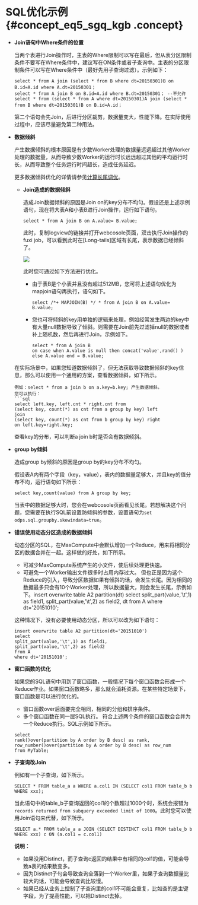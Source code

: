 # SQL优化示例 {#concept_eq5_sgq_kgb .concept}

-   **Join语句中Where条件的位置**

    当两个表进行Join操作时，主表的Where限制可以写在最后，但从表分区限制条件不要写在Where条件中，建议写在ON条件或者子查询中。主表的分区限制条件可以写在Where条件中（最好先用子查询过滤）。示例如下：

    ```
    select * from A join (select * from B where dt=20150301)B on B.id=A.id where A.dt=20150301； 
    select * from A join B on B.id=A.id where B.dt=20150301； --不允许 
    select * from (select * from A where dt=20150301)A join (select * from B where dt=20150301)B on B.id=A.id；
    ```

    第二个语句会先Join，后进行分区裁剪，数据量变大，性能下降。在实际使用过程中，应该尽量避免第二种用法。

-   **数据倾斜**

    产生数据倾斜的根本原因是有少数Worker处理的数据量远远超过其他Worker处理的数据量，从而导致少数Worker的运行时长远远超过其他的平均运行时长，从而导致整个任务运行时间超长，造成任务延迟。

    更多数据倾斜优化的详情请参见[计算长尾调优](intl.zh-CN/最佳实践/计算优化/计算长尾调优.md#)。

    -   **Join造成的数据倾斜**

        造成Join数据倾斜的原因是Join on的key分布不均匀。假设还是上述示例语句，现在将大表A和小表B进行Join操作，运行如下语句。

        ```
        select * from A join B on A.value= B.value;
        ```

        此时，复制logview的链接并打开webcosole页面，双击执行Join操作的fuxi job，可以看到此时在\[Long-tails\]区域有长尾，表示数据已经倾斜了。

        ![](http://static-aliyun-doc.oss-cn-hangzhou.aliyuncs.com/assets/img/99262/154719268637045_zh-CN.png)

        此时您可通过如下方法进行优化。

        -   由于表B是个小表并且没有超过512MB，您可将上述语句优化为mapjoin语句再执行，语句如下。

            ```
            select /*+ MAPJOIN(B) */ * from A join B on A.value= B.value;
            ```

        -   您也可将倾斜的key用单独的逻辑来处理，例如经常发生两边的key中有大量null数据导致了倾斜。则需要在Join前先过滤掉null的数据或者补上随机数，然后再进行Join，示例如下。

            ```
            select * from A join B
            on case when A.value is null then concat('value',rand() ) else A.value end = B.value;
            ```

    在实际场景中，如果您知道数据倾斜了，但无法获取导致数据倾斜的key信息，那么可以使用一个通用的方案，查看数据倾斜，如下所示。

    ```
    例如：select * from a join b on a.key=b.key; 产生数据倾斜。 
    您可以执行： 
    ```sql
    select left.key, left.cnt * right.cnt from 
    (select key, count(*) as cnt from a group by key) left 
    join
    (select key, count(*) as cnt from b group by key) right
    on left.key=right.key;
    ```

    查看key的分布，可以判断a join b时是否会有数据倾斜。

-   **group by倾斜**

    造成group by倾斜的原因是group by的key分布不均匀。

    假设表A内有两个字段（key，value），表内的数据量足够大，并且key的值分布不均，运行语句如下所示：

    ```
    select key,count(value) from A group by key;
    ```

    当表中的数据足够大时，您会在webcosole页面看见长尾。若想解决这个问题，您需要在执行SQL前设置防倾斜的参数，设置语句为`set odps.sql.groupby.skewindata=true`。

-   **错误使用动态分区造成的数据倾斜**

    动态分区的SQL，在MaxCompute中会默认增加一个Reduce，用来将相同分区的数据合并在一起。这样做的好处，如下所示。

    -   可减少MaxCompute系统产生的小文件，使后续处理更快速。
    -   可避免一个Worker输出文件很多时占用内存过大。
    但也正是因为这个Reduce的引入，导致分区数据如果有倾斜的话，会发生长尾。因为相同的数据最多只会有10个Worker处理，所以数据量大，则会发生长尾，示例如下。insert overwrite table A2 partition\(dt\) select split\_part\(value,'\\t',1\) as field1, split\_part\(value,'\\t',2\) as field2, dt from A where dt='20151010';

    这种情况下，没有必要使用动态分区，所以可以改为如下语句：

    ```
    insert overwrite table A2 partition(dt='20151010') 
    select
    split_part(value,'\t',1) as field1,
    split_part(value,'\t',2) as field2
    from A 
    where dt='20151010';
    ```

-   **窗口函数的优化**

    如果您的SQL语句中用到了窗口函数，一般情况下每个窗口函数会形成一个Reduce作业。如果窗口函数略多，那么就会消耗资源。在某些特定场景下，窗口函数是可以进行优化的。

    -   窗口函数over后面要完全相同，相同的分组和排序条件。
    -   多个窗口函数在同一层SQL执行。
    符合上述两个条件的窗口函数会合并为一个Reduce执行。SQL示例如下所示。

    ```
    select
    rank()over(partition by A order by B desc) as rank,
    row_number()over(partition by A order by B desc) as row_num
    from MyTable;
    ```

-   **子查询改Join**

    例如有一个子查询，如下所示。

    ```
    SELECT * FROM table_a a WHERE a.col1 IN (SELECT col1 FROM table_b b WHERE xxx);
    ```

    当此语句中的table\_b子查询返回的col1的个数超过1000个时，系统会报错为`records returned from subquery exceeded limit of 1000`。此时您可以使用Join语句来代替，如下所示。

    ```
    SELECT a.* FROM table_a a JOIN (SELECT DISTINCT col1 FROM table_b b WHERE xxx) c ON (a.col1 = c.col1)
    ```

    **说明：** 

    -   如果没用Distinct，而子查询c返回的结果中有相同的col1的值，可能会导致a表的结果数变多。
    -   因为Distinct子句会导致查询全落到一个Worker里，如果子查询数据量比较大的话，可能会导致查询比较慢。
    -   如果已经从业务上控制了子查询里的col1不可能会重复，比如查的是主键字段，为了提高性能，可以把Distinct去掉。

